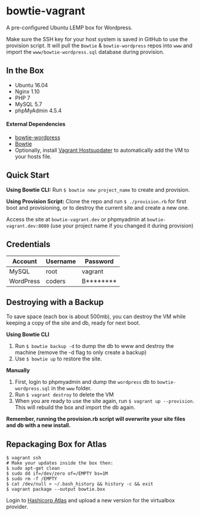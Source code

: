 # bowtie-vagrant

A pre-configured Ubuntu LEMP box for Wordpress.

Make sure the SSH key for your host system is saved in GitHub to use the provision script. It will pull the `Bowtie` & `bowtie-wordpress` repos into `www` and import the `www/bowtie-wordpress.sql` database during provision.

## In the Box
- Ubuntu 16.04
- Nginx 1.10
- PHP 7
- MySQL 5.7
- phpMyAdmin 4.5.4

#### External Dependencies

- [bowtie-wordpress](https://github.com/theinfiniteagency/bowtie-wordpress)
- [Bowtie](https://github.com/theinfiniteagency/bowtie)
- Optionally, install [Vagrant Hostsupdater](https://github.com/cogitatio/vagrant-hostsupdater) to automatically add the VM to your hosts file.

## Quick Start

**Using Bowtie CLI:** Run `$ bowtie new project_name` to create and provision.

**Using Provision Script:** Clone the repo and run `$ ./provision.rb` for first boot and provisioning, or to destroy the current site and create a new one.

Access the site at `bowtie-vagrant.dev` or phpmyadmin at `bowtie-vagrant.dev:8080` (use your project name if you changed it during provision)

## Credentials

Account     | Username  | Password
------------|-----------|---------
MySQL       | root      | vagrant
WordPress   | coders    | B********

## Destroying with a Backup

To save space (each box is about 500mb), you can destroy the VM while keeping a copy of the site and db, ready for next boot.

**Using Bowtie CLI**

1. Run `$ bowtie backup -d` to dump the db to www and destroy the machine (remove the -d flag to only create a backup)
3. Use `$ bowtie up` to restore the site.

**Manually**

1. First, login to phpmyadmin and dump the `wordpress` db to `bowtie-wordpress.sql` in the `www` folder.
2. Run `$ vagrant destroy` to delete the VM
3. When you are ready to use the site again, run `$ vagrant up --provision`. This will rebuild the box and import the db again.

**Remember, running the provision.rb script will overwrite your site files and db with a new install.**

## Repackaging Box for Atlas

```
$ vagrant ssh
# Make your updates inside the box then:
$ sudo apt-get clean
$ sudo dd if=/dev/zero of=/EMPTY bs=1M
$ sudo rm -f /EMPTY
$ cat /dev/null > ~/.bash_history && history -c && exit
$ vagrant package --output bowtie.box
```

Login to [Hashicorp Atlas](https://atlas.hashicorp.com/) and upload a new version for the virtualbox provider.
